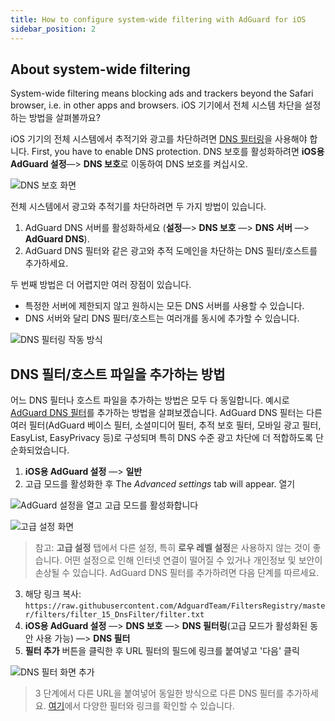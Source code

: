 ```yaml
---
title: How to configure system-wide filtering with AdGuard for iOS
sidebar_position: 2
---
```


## About system-wide filtering

System-wide filtering means blocking ads and trackers beyond the Safari browser, i.e. in other apps and browsers. iOS 기기에서 전체 시스템 차단을 설정하는 방법을 살펴볼까요?

iOS 기기의 전체 시스템에서 추적기와 광고를 차단하려면 [DNS 필터링](https://adguard-dns.io/kb/general/dns-filtering/)을 사용해야 합니다. First, you have to enable DNS protection. DNS 보호를 활성화하려면 **iOS용 AdGuard 설정**—> **DNS 보호**로 이동하여 DNS 보호를 켜십시오.

![DNS 보호 화면](https://cdn.adguard.com/public/Adguard/Blog/ios_dns_protection.PNG)

전체 시스템에서 광고와 추적기를 차단하려면 두 가지 방법이 있습니다.

1. AdGuard DNS 서버를 활성화하세요 (**설정**—> **DNS 보호** —> **DNS 서버** —> **AdGuard DNS**).
2. AdGuard DNS 필터와 같은 광고와 추적 도메인을 차단하는 DNS 필터/호스트를 추가하세요.

두 번째 방법은 더 어렵지만 여러 장점이 있습니다.

* 특정한 서버에 제한되지 않고 원하시는 모든 DNS 서버를 사용할 수 있습니다.
* DNS 서버와 달리 DNS 필터/호스트는 여러개를 동시에 추가할 수 있습니다.

![DNS 필터링 작동 방식](https://cdn.adguard.com/public/Adguard/kb/DNS_filtering/how_dns_filtering_works_en.png)

## DNS 필터/호스트 파일을 추가하는 방법

어느 DNS 필터나 호스트 파일을 추가하는 방법은 모두 다 동일합니다. 예시로 [AdGuard DNS 필터](https://github.com/AdguardTeam/AdguardSDNSFilter)를 추가하는 방법을 살펴보겠습니다. AdGuard DNS 필터는 다른 여러 필터(AdGuard 베이스 필터, 소셜미디어 필터, 추적 보호 필터, 모바일 광고 필터, EasyList, EasyPrivacy 등)로 구성되며 특히 DNS 수준 광고 차단에 더 적합하도록 단순화되었습니다.

1. **iOS용 AdGuard 설정** —> **일반**
2. 고급 모드를 활성화한 후 The *Advanced settings* tab will appear. 열기

![AdGuard 설정을 열고 고급 모드를 활성화합니다](https://cdn.adguard.com/public/Adguard/Release_notes/iOS/v4.0/advanced_mode_en.jpg)

![고급 설정 화면](https://cdn.adguard.com/public/Adguard/Blog/ios_advanced_settings.PNG)

> 참고: **고급 설정** 탭에서 다른 설정, 특히 **로우 레벨 설정**은 사용하지 않는 것이 좋습니다. 어떤 설정으로 인해 인터넷 연결이 떨어질 수 있거나 개인정보 및 보안이 손상될 수 있습니다. AdGuard DNS 필터를 추가하려면 다음 단계를 따르세요.

3. 해당 링크 복사: `https://raw.githubusercontent.com/AdguardTeam/FiltersRegistry/master/filters/filter_15_DnsFilter/filter.txt`
4. **iOS용 AdGuard 설정** —> **DNS 보호** —> **DNS 필터링**(고급 모드가 활성화된 동안 사용 가능) —> **DNS 필터**
5. **필터 추가** 버튼을 클릭한 후 URL 필터의 필드에 링크를 붙여넣고 '다음' 클릭

![DNS 필터 화면 추가](https://cdn.adguard.com/public/Adguard/Blog/ios_adding_a_filter.PNG)

> 3 단계에서 다른 URL을 붙여넣어 동일한 방식으로 다른 DNS 필터를 추가하세요. [여기](https://filterlists.com)에서 다양한 필터와 링크를 확인할 수 있습니다.